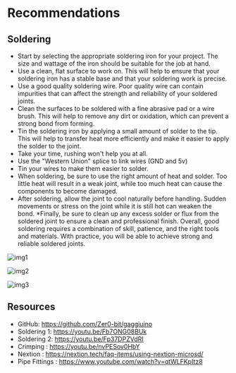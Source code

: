 # Recommendations
## Soldering 
* Start by selecting the appropriate soldering iron for your project. The size and wattage of the iron should be suitable for the job at hand.
* Use a clean, flat surface to work on. This will help to ensure that your soldering iron has a stable base and that your soldering work is precise.
* Use a good quality soldering wire. Poor quality wire can contain impurities that can affect the strength and reliability of your soldered joints.
* Clean the surfaces to be soldered with a fine abrasive pad or a wire brush. This will help to remove any dirt or oxidation, which can prevent a strong bond from forming.
* Tin the soldering iron by applying a small amount of solder to the tip. This will help to transfer heat more efficiently and make it easier to apply the solder to the joint.
* Take your time, rushing won't help you at all.
* Use the "Western Union" splice to link wires (GND and 5v)
* Tin your wires to make them easier to solder.
* When soldering, be sure to use the right amount of heat and solder. Too little heat will result in a weak joint, while too much heat can cause the components to become damaged.
* After soldering, allow the joint to cool naturally before handling. Sudden movements or stress on the joint while it is still hot can weaken the bond.
*Finally, be sure to clean up any excess solder or flux from the soldered joint to ensure a clean and professional finish. Overall, good soldering requires a combination of skill, patience, and the right tools and materials. With practice, you will be able to achieve strong and reliable soldered joints.

![img1](https://user-images.githubusercontent.com/53577819/154989813-02169bfd-99c6-4695-a255-67f93cf57097.jpg ':size=500')

![img2](https://user-images.githubusercontent.com/53577819/154989830-7402a644-e4f8-489b-82db-735552c757df.jpg ':size=500')

![img3](https://user-images.githubusercontent.com/53577819/154989847-822f76da-f33a-455e-95d1-ff173c4f1b8e.jpg ':size=500')

## Resources
* GitHub: https://github.com/Zer0-bit/gaggiuino
* Soldering 1: https://youtu.be/Fb7ONG08BUk
* Soldering 2: https://youtu.be/Fp37DPZVdRI
* Crimping : https://youtu.be/nvPESov0HbY
* Nextion : https://nextion.tech/faq-items/using-nextion-microsd/
* Pipe Fittings : https://www.youtube.com/watch?v=qtWLFKpItz8